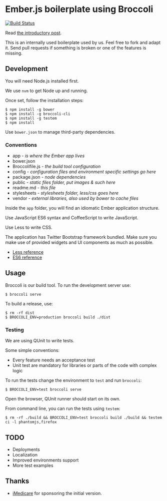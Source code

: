 # Ember.js boilerplate using Broccoli

[![Build Status](https://travis-ci.org/iMedicare/emberjs-broccoli-boilerplate.png?branch=master)](https://travis-ci.org/iMedicare/emberjs-broccoli-boilerplate)

Read [the introductory post](http://ampersate.com/getting-started-with-broccoli-and-emberjs).

This is an internally used boilerplate used by us.
Feel free to fork and adapt it.
Send pull requests if something is broken or one of the features is missing.

## Development

You will need Node.js installed first.

We use `nvm` to get Node up and running.

Once set, follow the installation steps:

    $ npm install -g bower
    $ npm install -g broccoli-cli
    $ npm install -g testem
    $ npm install

Use `bower.json` to manage third-party dependencies.

### Conventions

* app - *is where the Ember app lives*
* bower.json
* Broccolifile.js - *the build tool configuration*
* config - *configuration files and environment specific settings go here*
* package.json - *node dependencies*
* public - *static files folder, put images & such here*
* readme.md - *this file*
* stylesheets - *stylesheets folder, less/css goes here*
* vendor - *external libraries, also used by bower to cache files*

Inside the `app` folder, you will find an idiomatic Ember application structure.

Use JavaScript ES6 syntax and CoffeeScript to write JavaScript.

Use Less to write CSS.

The application has Twitter Bootstrap framework bundled. Make sure you make use
of provided widgets and UI components as much as possible.

* [Less reference](http://lesscss.org/functions/)
* [ES6 reference](https://github.com/square/es6-module-transpiler#supported-es6-module-syntax)

## Usage

Broccoli is our build tool. To run the development server use:

    $ broccoli serve

To build a release, use:

    $ rm -rf dist
    $ BROCCOLI_ENV=production broccoli build ./dist

### Testing

We are using QUnit to write tests.

Some simple conventions:

* Every feature needs an acceptance test
* Unit test are mandatory for libraries or parts of the code with complex logic

To run the tests change the environment to `test` and run `broccoli`:

    $ BROCCOLI_ENV=test broccoli serve

Open the browser, QUnit runner should start on its own.

From command line, you can run the tests using `testem`:

    $ rm -rf ./build && BROCCOLI_ENV=test broccoli build ./build && testem ci -l phantomjs,firefox

## TODO

* Deployments
* Localization
* Improved environments support
* More test examples

## Thanks

* [iMedicare](http://imedicare.com) for sponsoring the initial version.
